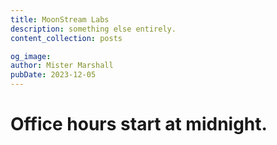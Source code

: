 ```yaml
---
title: MoonStream Labs
description: something else entirely.
content_collection: posts

og_image:
author: Mister Marshall
pubDate: 2023-12-05
---
```


# Office hours start at midnight.


